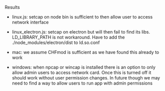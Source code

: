 Results

* linux.js: setcap on node bin is sufficient to then allow user to access network interface
* linux_electron.js: setcap on electron but will then fail to find its libs. LD_LIBRARY_PATH is not workaround. Have to add the ./node_modules/electron/dist to ld.so.conf

* mac: we assume CHFmod is sufficient as we have found this already to work

* windows: when npcap or wincap is installed there is an option to only allow admin users to access network card. Once this is turned off it should work without user permission changes. In future though we may need to find a way to allow users to run app with admin permissions